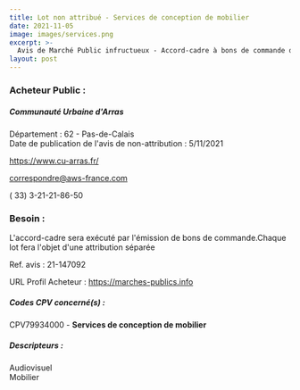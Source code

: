 ```yaml
---
title: Lot non attribué - Services de conception de mobilier
date: 2021-11-05
image: images/services.png
excerpt: >-
  Avis de Marché Public infructueux - Accord-cadre à bons de commande de fournitures pour l'aménagement de la salle de l'Ordinaire sur le site de la Citadelle d'Arras (4 lots)
layout: post
---
```


### Acheteur Public :
##### Communauté Urbaine d'Arras
Département : 62 - Pas-de-Calais<br/>
Date de publication de l'avis de non-attribution : 5/11/2021


https://www.cu-arras.fr/

correspondre@aws-france.com

( 33) 3-21-21-86-50
### Besoin :

L'accord-cadre sera exécuté par l'émission de bons de commande.Chaque lot fera l'objet d'une attribution séparée

Ref. avis : 21-147092

URL Profil Acheteur : https://marches-publics.info

##### Codes CPV concerné(s) :
CPV79934000 - **Services de conception de mobilier** <br/>

##### Descripteurs :
Audiovisuel <br/>
Mobilier <br/>
